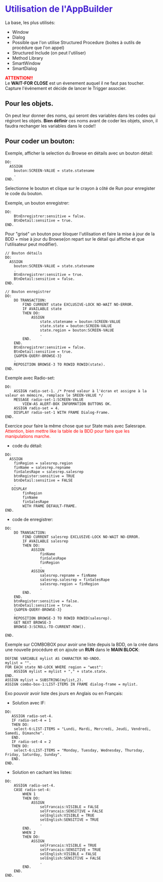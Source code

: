 # <span style="color: #4523d2">Utilisation de l'AppBuilder</span>

La base, les plus utilisés:
- Window
- Dialog  
- Possible que l'on utilise Structured Procedure (boites à outils de procédure que l'on appel)
- Structured Include (on peut l'utiliser)
- Method Library
- SmartWindow
- SmartDialog

**<span style="color: #ff0000">ATTENTION!!</span>**  
Le **WAIT-FOR CLOSE** est un évenement auquel il ne faut pas toucher. Capture l'événement et décide de lancer le Trigger associer.  

## Pour les objets.
On peut leur donner des noms, qui seront des variables dans les codes qui régiront les objets. **Bien définir** ces noms avant de coder les objets, sinon, il faudra rechanger les variables dans le code!!


## Pour coder un bouton:

Exemple, afficher la selection du Browse en détails avec un bouton détail:  
```
DO:
  ASSIGN
    bouton:SCREEN-VALUE = state.statename
    .
END.
```
Selectionne le bouton et clique sur le crayon à côté de Run pour enregister le code du bouton.  

Exemple, un bouton enregistrer:
```  
DO:
    BtnEnregistrer:sensitive = false.
    BtnDetail:sensitive = true.
END.
```

Pour "grisé" un bouton pour bloquer l'utilisation et faire la mise à jour de la BDD + mise à jour du Browse(on repart sur le détail qui affiche et que l'utilisateur peut modifier).  
```
// Bouton détails
DO:
  ASSIGN
    bouton:SCREEN-VALUE = state.statename
    .
    BtnEnregistrer:sensitive = true.
    BtnDetail:sensitive = false.
END.

// Bouton enregistrer
DO:
    DO TRANSACTION:
        FIND CURRENT state EXCLUSIVE-LOCK NO-WAIT NO-ERROR.
        IF AVAILABLE state
        THEN DO:
            ASSIGN
                state.statename = bouton:SCREEN-VALUE
                state.state = bouton:SCREEN-VALUE
                state.region = bouton:SCREEN-VALUE
                .
        END.
    END.
    BtnEnregistrer:sensitive = false.
    BtnDetail:sensitive = true.
    {&OPEN-QUERY-BROWSE-3}
    .
    REPOSITION BROWSE-3 TO ROWID ROWID(state).
END.
```
Exemple avec Radio-set:
```
DO:
    ASSIGN radio-set-1. /* Prend valeur à l'écran et assigne à la valeur en mémoire, remplace le SREEN-VALUE */
    MESSAGE radio-set-1:SCREEN-VALUE
        VIEW-AS ALERT-BOX INFORMATION BUTTONS OK.
    ASSIGN radio-set = 4.
    DISPLAY radio-set-1 WITH FRAME Dialog-Frame.
END.
```

Exercice pour faire la même chose que sur State mais avec Salesrape. <span style="color: #ff0000">Attention, bien mettre like la table de la BDD pour faire que les manipulations marche.</span>
- code du détail:
```
DO:
  ASSIGN
    finRegion = salesrep.region
    finName = salesrep.repname
    finSalesRape = salesrep.salesrep
    btnRegister:sensitive = TRUE
    btnDetail:sensitive = FALSE
    .
   DISPLAY
        finRegion
        finName
        finSalesRape
        WITH FRAME DEFAULT-FRAME.
END.
```
- code de enregistrer:
```
DO:
    DO TRANSACTION:
        FIND CURRENT salesrep EXCLUSIVE-LOCK NO-WAIT NO-ERROR.
        IF AVAILABLE salesrep
        THEN DO:
            ASSIGN 
                finName
                finSalesRape
                finRegion
                .
            ASSIGN
                salesrep.repname = finName
                salesrep.salesrep = finSalesRape
                salesrep.region = finRegion
                .
        END.
    END.
    btnRegister:sensitive = false.
    btnDetail:sensitive = true.
    {&OPEN-QUERY-BROWSE-3}
    .
    REPOSITION BROWSE-3 TO ROWID ROWID(salesrep).
    GET NEXT BROWSE-3
    BROWSE-3:SCROLL-TO-CURRENT-ROW().
    
END.
```
Exemple sur COMBOBOX pour avoir une liste depuis la BDD, on la crée dans une nouvelle procédure et on ajoute un **RUN** dans le **MAIN BLOCK**:
```
DEFINE VARIABLE mylist AS CHARACTER NO-UNDO.
mylist = "".
FOR EACH state NO-LOCK WHERE region = "west":
    ASSIGN mylist = mylist + "," + state.state.
END.
ASSIGN mylist = SUBSTRING(mylist,2).
ASSIGN combo-box-1:LIST-ITEMS IN FRAME dialog-frame = mylist.
```
Exo pouvoir avoir liste des jours en Anglais ou en Français:

- Solution avec IF:
```
DO:
   ASSIGN radio-set-4.
   IF radio-set-4 = 1 
   THEN DO: 
    select-6:LIST-ITEMS = "Lundi, Mardi, Mercredi, Jeudi, Vendredi, Samedi, Dimanche". 
   END.
   IF radio-set-4 = 2 
   THEN DO: 
    select-6:LIST-ITEMS = "Monday, Tuesday, Wednesday, Thursday, Friday, Saturday, Sunday". 
   END.
END.
```

- Solution en cachant les listes:
```
DO:
    ASSIGN radio-set-4.
    CASE radio-set-4:
        WHEN 1
        THEN DO:
            ASSIGN
                selFrancais:VISIBLE = FALSE
                selFrancais:SENSITIVE = FALSE
                selEnglish:VISIBLE = TRUE
                selEnglish:SENSITIVE = TRUE
                .
        END.
        WHEN 2
        THEN DO:
            ASSIGN
                selFrancais:VISIBLE = TRUE
                selFrancais:SENSITIVE = TRUE
                selEnglish:VISIBLE = FALSE
                selEnglish:SENSITIVE = FALSE
                .
        END.
    END.
END.
```
